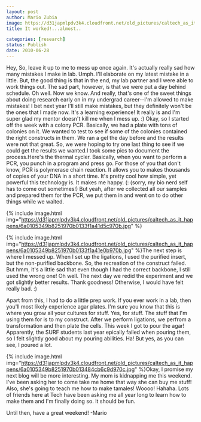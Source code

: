 ```yaml
---
layout: post
author: Mario Zubia
image: https://d31japmlpdv3k4.cloudfront.net/old_pictures/caltech_as_it_happens/6a0105349b8251970b013484b73d94970c.jpg
title: It worked!...almost..

categories: [research]
status: Publish
date: 2010-06-28
---
```



Hey,
So, leave it up to me to mess up once again. It's actually really sad how many mistakes I make in lab. Umph. I'll elaborate on my latest mistake in a little. But, the good thing is that in the end, my lab partner and I were able to work things out. The sad part, however, is that we were put a day behind schedule. Oh well. Now we know. And really, that's one of the sweet things about doing research early on in my undergrad career--I'm allowed to make mistakes! I bet next year I'll still make mistakes, but they definitely won't be the ones that I made now. It's a learning experience! It really is and I'm super glad my mentor doesn't kill me when I mess up. :)
Okay, so I started off the week with a colony PCR. Basically, we had a plate with tons of colonies on it. We wanted to test to see if some of the colonies contained the right constructs in them. We ran a gel the day before and the results were not that great. So, we were hoping to try one last thing to see if we could get the results we wanted.I took some pics to document the process.Here's the thermal cycler. Basically, when you want to perform a PCR, you punch in a program and press go. For those of you that don't know, PCR is polymerase chain reaction. It allows you to makes thousands of copies of your DNA in a short time. It's pretty cool how simple, yet powerful this technology is. It makes me happy. (: (sorry, my bio nerd self has to come out sometimes!) But yeah, after we collected all our samples and prepared them for the PCR, we put them in and went on to do other things while we waited.


{% include image.html img="https://d31japmlpdv3k4.cloudfront.net/old_pictures/caltech_as_it_happens/6a0105349b8251970b0133f1a41d5c970b.jpg" %}

{% include image.html img="https://d31japmlpdv3k4.cloudfront.net/old_pictures/caltech_as_it_happens/6a0105349b8251970b0133f1a41e0b970b.jpg" %}The next step is where I messed up. When I set up the ligations, I used the purified insert, but the non-purified backbone. So, the recreation of the construct failed. But hmm, it's a little sad that even though I had the correct backbone, I still used the wrong one! Oh well. The next day we redid the experiment and we got slightly better results. Thank goodness! Otherwise, I would have felt really bad. :)

Apart from this, I had to do a little prep work. If you ever work in a lab, then you'll most likely experience agar plates. I'm sure you know that this is where you grow all your cultures for stuff. Yes, for stuff. The stuff that I'm using them for is to my construct. After we perform ligations, we perfrom a transformation and then plate the cells. This week I got to pour the agar! Apparently, the SURF students last year epically failed when pouring them, so I felt slightly good about my pouring abilities. Ha! But yes, as you can see, I poured a lot.


{% include image.html img="https://d31japmlpdv3k4.cloudfront.net/old_pictures/caltech_as_it_happens/6a0105349b8251970b013484cb6c9d970c.jpg" %}Okay, I promise my next blog will be more interesting. My mom is kidnapping me this weekend. I've been asking her to come take me home that way she can buy me stuff! Also, she's going to teach me how to make tamales! Woooo! Hahaha. Lots of friends here at Tech have been asking me all year long to learn how to make them and I'm finally doing so. It should be fun.

Until then, have a great weekend!
-Mario

